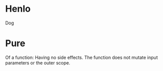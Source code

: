 # Henlo
Dog

# Pure
Of a function: Having no side effects. The function does not mutate input parameters or the outer scope.